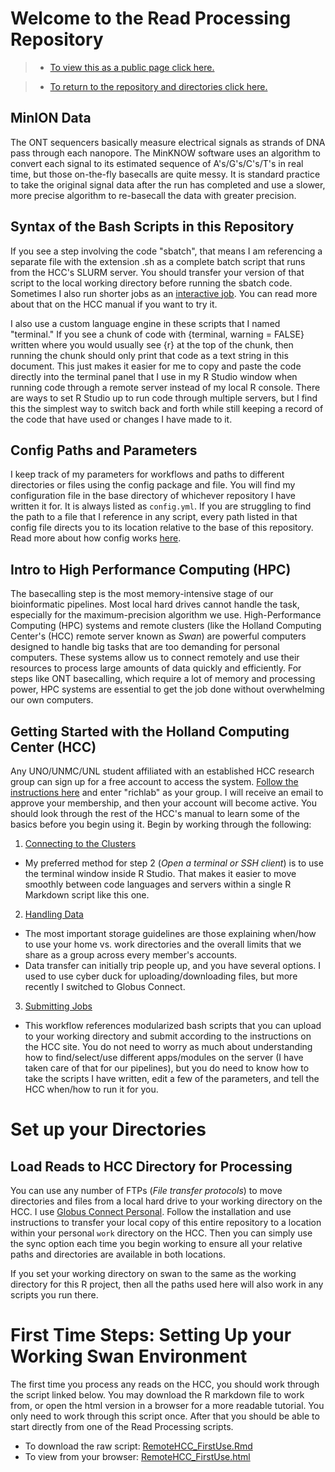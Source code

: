# Welcome to the Read Processing Repository

>-  [To view this as a public page click here.](https://rich-molecular-health-lab.github.io/read_processing/)

>-  [To return to the repository and directories click here.](https://github.com/Rich-Molecular-Health-Lab/read_processing)

## MinION Data

The ONT sequencers basically measure electrical signals as strands of DNA pass through each nanopore. The MinKNOW software uses an algorithm to convert each signal to its estimated sequence of A's/G's/C's/T's in real time, but those on-the-fly basecalls are quite messy. It is standard practice to take the original signal data after the run has completed and use a slower, more precise algorithm to re-basecall the data with greater precision.  

## Syntax of the Bash Scripts in this Repository

If you see a step involving the code "sbatch", that means I am referencing a separate file with the extension .sh as a complete batch script that runs from the HCC's SLURM server. You should transfer your version of that script to the local working directory before running the sbatch code. Sometimes I also run shorter jobs as an [interactive job](https://hcc.unl.edu/docs/submitting_jobs/creating_an_interactive_job/). You can read more about that on the HCC manual if you want to try it.  

I also use a custom language engine in these scripts that I named "terminal." If you see a chunk of code with {terminal, warning = FALSE} written where you would usually see {r} at the top of the chunk, then running the chunk should only print that code as a text string in this document. This just makes it easier for me to copy and paste the code directly into the terminal panel that I use in my R Studio window when running code through a remote server instead of my local R console. There are ways to set R Studio up to run code through multiple servers, but I find this the simplest way to switch back and forth while still keeping a record of the code that have used or changes I have made to it.  

## Config Paths and Parameters

I keep track of my parameters for workflows and paths to different directories or files using the config package and file. You will find my configuration file in the base directory of whichever repository I have written it for. It is always listed as `config.yml`. If you are struggling to find the path to a file that I reference in any script, every path listed in that config file directs you to its location relative to the base of this repository. Read more about how config works [here](https://rstudio.github.io/config/).

## Intro to High Performance Computing (HPC)

The basecalling step is the most memory-intensive stage of our bioinformatic pipelines. Most local hard drives cannot handle the task, especially for the maximum-precision algorithm we use.  High-Performance Computing (HPC) systems and remote clusters (like the Holland Computing Center's (HCC) remote server known as *Swan*) are powerful computers designed to handle big tasks that are too demanding for personal computers. These systems allow us to connect remotely and use their resources to process large amounts of data quickly and efficiently. For steps like ONT basecalling, which require a lot of memory and processing power, HPC systems are essential to get the job done without overwhelming our own computers.  

## Getting Started with the Holland Computing Center (HCC)

Any UNO/UNMC/UNL student affiliated with an established HCC research group can sign up for a free account to access the system. [Follow the instructions here](https://hcc.unl.edu/docs/accounts/) and enter "richlab" as your group. I will receive an email to approve your membership, and then your account will become active. You should look through the rest of the HCC's manual to learn some of the basics before you begin using it. Begin by working through the following:  

1. [Connecting to the Clusters](https://hcc.unl.edu/docs/connecting/)
  - My preferred method for step 2 (*Open a terminal or SSH client*) is to use the terminal window inside R Studio. That makes it easier to move smoothly between code languages and servers within a single R Markdown script like this one.
2. [Handling Data](https://hcc.unl.edu/docs/handling_data/)
  - The most important storage guidelines are those explaining when/how to use your home vs. work directories and the overall limits that we share as a group across every member's accounts.
  - Data transfer can initially trip people up, and you have several options. I used to use cyber duck for uploading/downloading files, but more recently I switched to Globus Connect.
3.  [Submitting Jobs](https://hcc.unl.edu/docs/submitting_jobs/)
  - This workflow references modularized bash scripts that you can upload to your working directory and submit according to the instructions on the HCC site. You do not need to worry as much about understanding how to find/select/use different apps/modules on the server (I have taken care of that for our pipelines), but you do need to know how to take the scripts I have written, edit a few of the parameters, and tell the HCC when/how to run it for you.

# Set up your Directories

## Load Reads to HCC Directory for Processing

You can use any number of FTPs (*File transfer protocols*) to move directories and files from a local hard drive to your working directory on the HCC. I use [Globus Connect Personal](https://www.globus.org/globus-connect-personal). Follow the installation and use instructions to transfer your local copy of this entire repository to a location within your personal `work` directory on the HCC. Then you can simply use the sync option each time you begin working to ensure all your relative paths and directories are available in both locations.  
  
If you set your working directory on swan to the same as the working directory for this R project, then all the paths used here will also work in any scripts you run there.

# First Time Steps: Setting Up your Working Swan Environment

The first time you process any reads on the HCC, you should work through the script linked below. You may download the R markdown file to work from, or open the html version in a browser for a more readable tutorial. You only need to work through this script once. After that you should be able to start directly from one of the Read Processing scripts.

- To download the raw script: [RemoteHCC_FirstUse.Rmd](RemoteHCC_FirstUse.Rmd)
- To view from your browser: [RemoteHCC_FirstUse.html](https://rich-molecular-health-lab.github.io/read_processing/RemoteHCC_FirstUse.html)